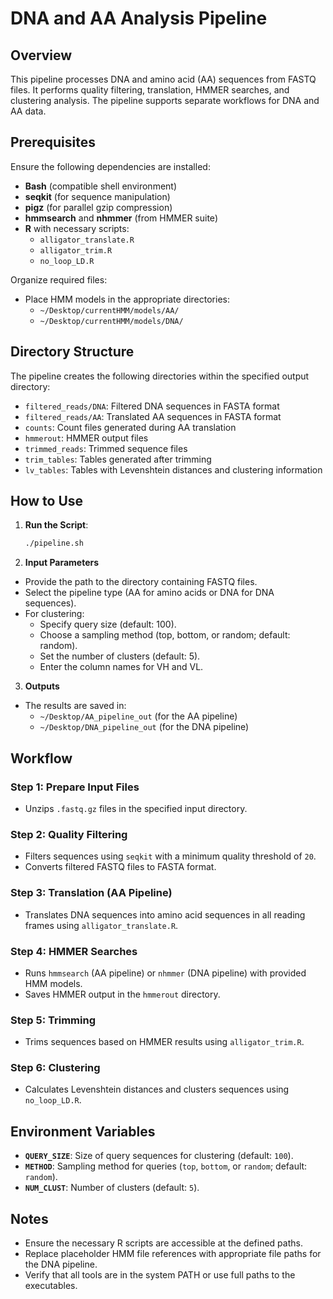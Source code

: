 # DNA and AA Analysis Pipeline

## Overview
This pipeline processes DNA and amino acid (AA) sequences from FASTQ files. It performs quality filtering, translation, HMMER searches, and clustering analysis. The pipeline supports separate workflows for DNA and AA data.

## Prerequisites
Ensure the following dependencies are installed:
- **Bash** (compatible shell environment)
- **seqkit** (for sequence manipulation)
- **pigz** (for parallel gzip compression)
- **hmmsearch** and **nhmmer** (from HMMER suite)
- **R** with necessary scripts:
  - `alligator_translate.R`
  - `alligator_trim.R`
  - `no_loop_LD.R`

Organize required files:
- Place HMM models in the appropriate directories:
  - `~/Desktop/currentHMM/models/AA/`
  - `~/Desktop/currentHMM/models/DNA/`

## Directory Structure
The pipeline creates the following directories within the specified output directory:
- `filtered_reads/DNA`: Filtered DNA sequences in FASTA format
- `filtered_reads/AA`: Translated AA sequences in FASTA format
- `counts`: Count files generated during AA translation
- `hmmerout`: HMMER output files
- `trimmed_reads`: Trimmed sequence files
- `trim_tables`: Tables generated after trimming
- `lv_tables`: Tables with Levenshtein distances and clustering information

## How to Use

1. **Run the Script**:
   ```bash
   ./pipeline.sh

2. **Input Parameters**
- Provide the path to the directory containing FASTQ files.
- Select the pipeline type (AA for amino acids or DNA for DNA sequences).
- For clustering:
  - Specify query size (default: 100).
  - Choose a sampling method (top, bottom, or random; default: random).
  - Set the number of clusters (default: 5).
  - Enter the column names for VH and VL.

3. **Outputs**
- The results are saved in:
  - `~/Desktop/AA_pipeline_out` (for the AA pipeline)
  - `~/Desktop/DNA_pipeline_out` (for the DNA pipeline)

## Workflow

### Step 1: Prepare Input Files
- Unzips `.fastq.gz` files in the specified input directory.

### Step 2: Quality Filtering
- Filters sequences using `seqkit` with a minimum quality threshold of `20`.
- Converts filtered FASTQ files to FASTA format.

### Step 3: Translation (AA Pipeline)
- Translates DNA sequences into amino acid sequences in all reading frames using `alligator_translate.R`.

### Step 4: HMMER Searches
- Runs `hmmsearch` (AA pipeline) or `nhmmer` (DNA pipeline) with provided HMM models.
- Saves HMMER output in the `hmmerout` directory.

### Step 5: Trimming
- Trims sequences based on HMMER results using `alligator_trim.R`.

### Step 6: Clustering
- Calculates Levenshtein distances and clusters sequences using `no_loop_LD.R`.

## Environment Variables

- **`QUERY_SIZE`**: Size of query sequences for clustering (default: `100`).
- **`METHOD`**: Sampling method for queries (`top`, `bottom`, or `random`; default: `random`).
- **`NUM_CLUST`**: Number of clusters (default: `5`).

## Notes

- Ensure the necessary R scripts are accessible at the defined paths.
- Replace placeholder HMM file references with appropriate file paths for the DNA pipeline.
- Verify that all tools are in the system PATH or use full paths to the executables.

